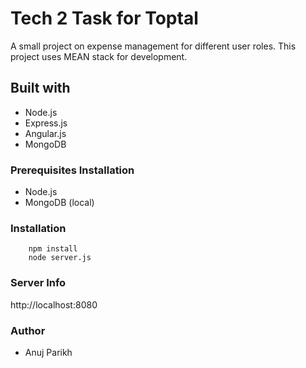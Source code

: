# Tech 2 Task for Toptal
A small project on expense management for different user roles.
This project uses MEAN stack for development.
## Built with
* Node.js
* Express.js
* Angular.js
* MongoDB

### Prerequisites Installation 
* Node.js
* MongoDB (local)

### Installation
```
    npm install
    node server.js
```
### Server Info
http://localhost:8080

### Author
* Anuj Parikh



